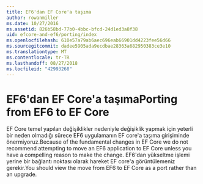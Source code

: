 ```yaml
---
title: EF6'dan EF Core'a taşıma
author: rowanmiller
ms.date: 10/27/2016
ms.assetid: 826b58bd-77b0-4bbc-bfcd-24d1ed3a8f38
uid: efcore-and-ef6/porting/index
ms.openlocfilehash: 610e57a79ab6aec696eab66901dd4223fee56d66
ms.sourcegitcommit: dadee5905ada9ecdbae28363a682950383ce3e10
ms.translationtype: MT
ms.contentlocale: tr-TR
ms.lasthandoff: 08/27/2018
ms.locfileid: "42993268"
---
```

# <a name="porting-from-ef6-to-ef-core"></a><span data-ttu-id="78ac1-102">EF6'dan EF Core'a taşıma</span><span class="sxs-lookup"><span data-stu-id="78ac1-102">Porting from EF6 to EF Core</span></span>

<span data-ttu-id="78ac1-103">EF Core temel yapılan değişiklikler nedeniyle değişiklik yapmak için yeterli bir neden olmadığı sürece EF6 uygulamanın EF core'a taşıma girişiminde önermiyoruz.</span><span class="sxs-lookup"><span data-stu-id="78ac1-103">Because of the fundamental changes in EF Core we do not recommend attempting to move an EF6 application to EF Core unless you have a compelling reason to make the change.</span></span> <span data-ttu-id="78ac1-104">EF6'dan yükseltme işlemi yerine bir bağlantı noktası olarak hareket EF core'a görüntülemeniz gerekir.</span><span class="sxs-lookup"><span data-stu-id="78ac1-104">You should view the move from EF6 to EF Core as a port rather than an upgrade.</span></span>
